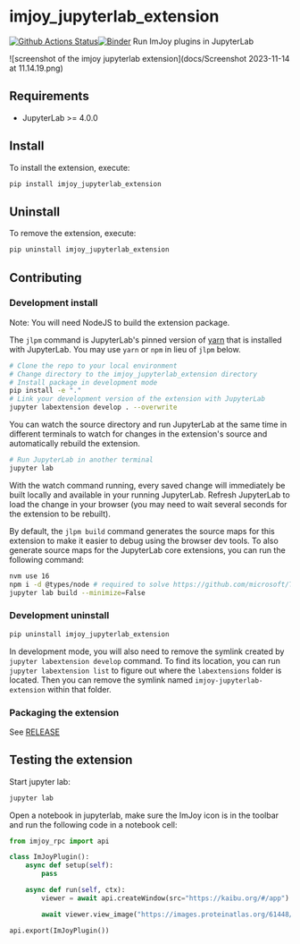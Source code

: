 # imjoy_jupyterlab_extension

[![Github Actions Status](https://github.com/imjoy-team/imjoy-jupyterlab-extension.git/workflows/Build/badge.svg)](https://github.com/imjoy-team/imjoy-jupyterlab-extension.git/actions/workflows/build.yml)[![Binder](https://mybinder.org/badge_logo.svg)](https://mybinder.org/v2/gh/imjoy-team/imjoy-jupyterlab-extension.git/main?urlpath=lab)
Run ImJoy plugins in JupyterLab

![screenshot of the imjoy jupyterlab extension](docs/Screenshot 2023-11-14 at 11.14.19.png)

## Requirements

- JupyterLab >= 4.0.0

## Install

To install the extension, execute:

```bash
pip install imjoy_jupyterlab_extension
```

## Uninstall

To remove the extension, execute:

```bash
pip uninstall imjoy_jupyterlab_extension
```

## Contributing

### Development install

Note: You will need NodeJS to build the extension package.

The `jlpm` command is JupyterLab's pinned version of
[yarn](https://yarnpkg.com/) that is installed with JupyterLab. You may use
`yarn` or `npm` in lieu of `jlpm` below.

```bash
# Clone the repo to your local environment
# Change directory to the imjoy_jupyterlab_extension directory
# Install package in development mode
pip install -e "."
# Link your development version of the extension with JupyterLab
jupyter labextension develop . --overwrite
```

You can watch the source directory and run JupyterLab at the same time in different terminals to watch for changes in the extension's source and automatically rebuild the extension.

```bash
# Run JupyterLab in another terminal
jupyter lab
```

With the watch command running, every saved change will immediately be built locally and available in your running JupyterLab. Refresh JupyterLab to load the change in your browser (you may need to wait several seconds for the extension to be rebuilt).

By default, the `jlpm build` command generates the source maps for this extension to make it easier to debug using the browser dev tools. To also generate source maps for the JupyterLab core extensions, you can run the following command:

```bash
nvm use 16
npm i -d @types/node # required to solve https://github.com/microsoft/TypeScript/issues/51567
jupyter lab build --minimize=False
```

### Development uninstall

```bash
pip uninstall imjoy_jupyterlab_extension
```

In development mode, you will also need to remove the symlink created by `jupyter labextension develop`
command. To find its location, you can run `jupyter labextension list` to figure out where the `labextensions`
folder is located. Then you can remove the symlink named `imjoy-jupyterlab-extension` within that folder.

### Packaging the extension

See [RELEASE](RELEASE.md)


## Testing the extension

Start jupyter lab:

```bash
jupyter lab
```

Open a notebook in jupyterlab, make sure the ImJoy icon is in the toolbar and run the following code in a notebook cell:

```python
from imjoy_rpc import api

class ImJoyPlugin():
    async def setup(self):
        pass

    async def run(self, ctx):
        viewer = await api.createWindow(src="https://kaibu.org/#/app")

        await viewer.view_image("https://images.proteinatlas.org/61448/1319_C10_2_blue_red_green.jpg")

api.export(ImJoyPlugin())
```